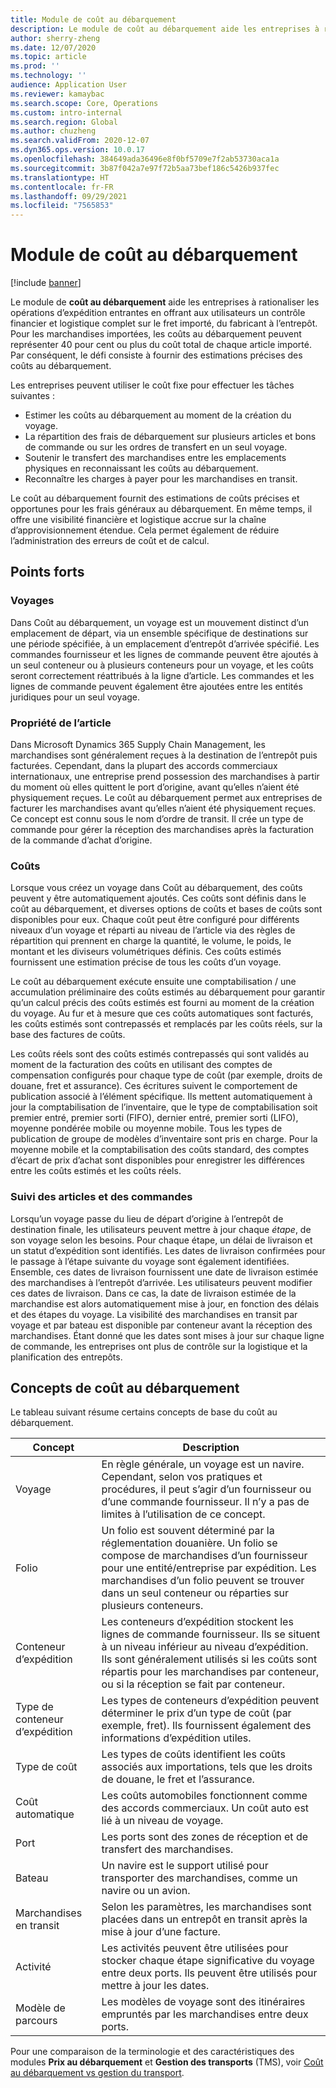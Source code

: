 ```yaml
---
title: Module de coût au débarquement
description: Le module de coût au débarquement aide les entreprises à rationaliser les opérations d’expédition entrantes en offrant aux utilisateurs un contrôle financier et logistique complet sur le fret importé, du fabricant à l’entrepôt.
author: sherry-zheng
ms.date: 12/07/2020
ms.topic: article
ms.prod: ''
ms.technology: ''
audience: Application User
ms.reviewer: kamaybac
ms.search.scope: Core, Operations
ms.custom: intro-internal
ms.search.region: Global
ms.author: chuzheng
ms.search.validFrom: 2020-12-07
ms.dyn365.ops.version: 10.0.17
ms.openlocfilehash: 384649ada36496e8f0bf5709e7f2ab53730aca1a
ms.sourcegitcommit: 3b87f042a7e97f72b5aa73bef186c5426b937fec
ms.translationtype: HT
ms.contentlocale: fr-FR
ms.lasthandoff: 09/29/2021
ms.locfileid: "7565853"
---
```

# <a name="landed-cost-module"></a>Module de coût au débarquement

[!include [banner](../../includes/banner.md)]

Le module de **coût au débarquement** aide les entreprises à rationaliser les opérations d’expédition entrantes en offrant aux utilisateurs un contrôle financier et logistique complet sur le fret importé, du fabricant à l’entrepôt. Pour les marchandises importées, les coûts au débarquement peuvent représenter 40 pour cent ou plus du coût total de chaque article importé. Par conséquent, le défi consiste à fournir des estimations précises des coûts au débarquement.

Les entreprises peuvent utiliser le coût fixe pour effectuer les tâches suivantes :

- Estimer les coûts au débarquement au moment de la création du voyage.
- La répartition des frais de débarquement sur plusieurs articles et bons de commande ou sur les ordres de transfert en un seul voyage.
- Soutenir le transfert des marchandises entre les emplacements physiques en reconnaissant les coûts au débarquement.
- Reconnaître les charges à payer pour les marchandises en transit.

Le coût au débarquement fournit des estimations de coûts précises et opportunes pour les frais généraux au débarquement. En même temps, il offre une visibilité financière et logistique accrue sur la chaîne d’approvisionnement étendue. Cela permet également de réduire l’administration des erreurs de coût et de calcul.

## <a name="highlights"></a>Points forts

### <a name="voyages"></a>Voyages

Dans Coût au débarquement, un voyage est un mouvement distinct d’un emplacement de départ, via un ensemble spécifique de destinations sur une période spécifiée, à un emplacement d’entrepôt d’arrivée spécifié. Les commandes fournisseur et les lignes de commande peuvent être ajoutés à un seul conteneur ou à plusieurs conteneurs pour un voyage, et les coûts seront correctement réattribués à la ligne d’article. Les commandes et les lignes de commande peuvent également être ajoutées entre les entités juridiques pour un seul voyage.

### <a name="item-ownership"></a>Propriété de l’article

Dans Microsoft Dynamics 365 Supply Chain Management, les marchandises sont généralement reçues à la destination de l’entrepôt puis facturées. Cependant, dans la plupart des accords commerciaux internationaux, une entreprise prend possession des marchandises à partir du moment où elles quittent le port d’origine, avant qu’elles n’aient été physiquement reçues. Le coût au débarquement permet aux entreprises de facturer les marchandises avant qu’elles n’aient été physiquement reçues. Ce concept est connu sous le nom d’ordre de transit. Il crée un type de commande pour gérer la réception des marchandises après la facturation de la commande d’achat d’origine.

### <a name="costs"></a>Coûts

Lorsque vous créez un voyage dans Coût au débarquement, des coûts peuvent y être automatiquement ajoutés. Ces coûts sont définis dans le coût au débarquement, et diverses options de coûts et bases de coûts sont disponibles pour eux. Chaque coût peut être configuré pour différents niveaux d’un voyage et réparti au niveau de l’article via des règles de répartition qui prennent en charge la quantité, le volume, le poids, le montant et les diviseurs volumétriques définis. Ces coûts estimés fournissent une estimation précise de tous les coûts d’un voyage.

Le coût au débarquement exécute ensuite une comptabilisation / une accumulation préliminaire des coûts estimés au débarquement pour garantir qu’un calcul précis des coûts estimés est fourni au moment de la création du voyage. Au fur et à mesure que ces coûts automatiques sont facturés, les coûts estimés sont contrepassés et remplacés par les coûts réels, sur la base des factures de coûts.

Les coûts réels sont des coûts estimés contrepassés qui sont validés au moment de la facturation des coûts en utilisant des comptes de compensation configurés pour chaque type de coût (par exemple, droits de douane, fret et assurance). Ces écritures suivent le comportement de publication associé à l’élément spécifique. Ils mettent automatiquement à jour la comptabilisation de l’inventaire, que le type de comptabilisation soit premier entré, premier sorti (FIFO), dernier entré, premier sorti (LIFO), moyenne pondérée mobile ou moyenne mobile. Tous les types de publication de groupe de modèles d’inventaire sont pris en charge. Pour la moyenne mobile et la comptabilisation des coûts standard, des comptes d’écart de prix d’achat sont disponibles pour enregistrer les différences entre les coûts estimés et les coûts réels.

### <a name="item-and-order-tracking"></a>Suivi des articles et des commandes

Lorsqu’un voyage passe du lieu de départ d’origine à l’entrepôt de destination finale, les utilisateurs peuvent mettre à jour chaque *étape*, de son voyage selon les besoins. Pour chaque étape, un délai de livraison et un statut d’expédition sont identifiés. Les dates de livraison confirmées pour le passage à l’étape suivante du voyage sont également identifiées. Ensemble, ces dates de livraison fournissent une date de livraison estimée des marchandises à l’entrepôt d’arrivée. Les utilisateurs peuvent modifier ces dates de livraison. Dans ce cas, la date de livraison estimée de la marchandise est alors automatiquement mise à jour, en fonction des délais et des étapes du voyage. La visibilité des marchandises en transit par voyage et par bateau est disponible par conteneur avant la réception des marchandises. Étant donné que les dates sont mises à jour sur chaque ligne de commande, les entreprises ont plus de contrôle sur la logistique et la planification des entrepôts.

## <a name="landed-cost-concepts"></a>Concepts de coût au débarquement

Le tableau suivant résume certains concepts de base du coût au débarquement.

| Concept | Description |
|---|---|
| Voyage | En règle générale, un voyage est un navire. Cependant, selon vos pratiques et procédures, il peut s’agir d’un fournisseur ou d’une commande fournisseur. Il n’y a pas de limites à l’utilisation de ce concept. |
| Folio | Un folio est souvent déterminé par la réglementation douanière. Un folio se compose de marchandises d’un fournisseur pour une entité/entreprise par expédition. Les marchandises d’un folio peuvent se trouver dans un seul conteneur ou réparties sur plusieurs conteneurs. |
| Conteneur d’expédition | Les conteneurs d’expédition stockent les lignes de commande fournisseur. Ils se situent à un niveau inférieur au niveau d’expédition. Ils sont généralement utilisés si les coûts sont répartis pour les marchandises par conteneur, ou si la réception se fait par conteneur. |
| Type de conteneur d’expédition | Les types de conteneurs d’expédition peuvent déterminer le prix d’un type de coût (par exemple, fret). Ils fournissent également des informations d’expédition utiles. |
| Type de coût | Les types de coûts identifient les coûts associés aux importations, tels que les droits de douane, le fret et l’assurance. |
| Coût automatique | Les coûts automobiles fonctionnent comme des accords commerciaux. Un coût auto est lié à un niveau de voyage. |
| Port | Les ports sont des zones de réception et de transfert des marchandises. |
| Bateau | Un navire est le support utilisé pour transporter des marchandises, comme un navire ou un avion. |
| Marchandises en transit | Selon les paramètres, les marchandises sont placées dans un entrepôt en transit après la mise à jour d’une facture. |
| Activité | Les activités peuvent être utilisées pour stocker chaque étape significative du voyage entre deux ports. Ils peuvent être utilisés pour mettre à jour les dates. |
| Modèle de parcours | Les modèles de voyage sont des itinéraires empruntés par les marchandises entre deux ports. |

Pour une comparaison de la terminologie et des caractéristiques des modules **Prix au débarquement** et **Gestion des transports** (TMS), voir [Coût au débarquement vs gestion du transport](landed-cost-vs-tms.md).
